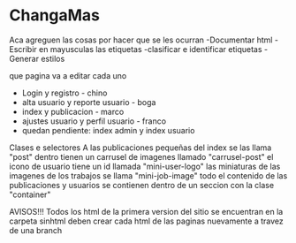 # ChangaMas
Aca agreguen las cosas por hacer que se les ocurran
-Documentar html
-Escribir en mayusculas las etiquetas
-clasificar e identificar etiquetas
-Generar estilos



que pagina va a editar cada uno
- Login y registro - chino
- alta usuario y reporte usuario - boga
- index y publicacion - marco
- ajustes usuario y perfil usuario - franco
- quedan pendiente: index admin y index usuario

Clases e selectores
A las publicaciones pequeñas del index se las llama "post"
dentro tienen un carrusel de imagenes llamado "carrusel-post"
el icono de usuario tiene un id llamada "mini-user-logo"
las miniaturas de las imagenes de los trabajos se llama "mini-job-image"
todo el contenido de las publicaciones y usuarios se contienen dentro de un seccion con la clase "container"



AVISOS!!!
Todos los html de la primera version del sitio se encuentran en la carpeta sinhtml
deben crear cada html de las paginas nuevamente a travez de una branch